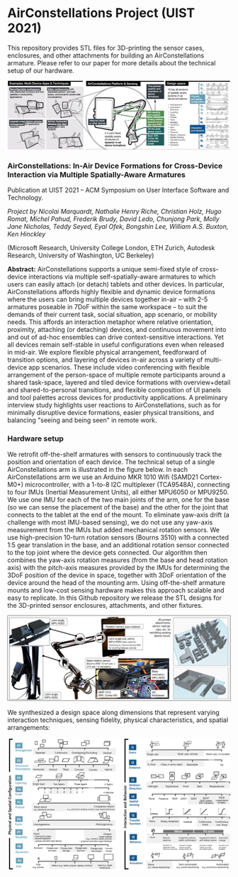 # AirConstellations Project (UIST 2021)

This repository provides STL files for 3D-printing the sensor cases, enclosures, and other attachments for building an AirConstellations armature. Please refer to our paper for more details about the technical setup of our hardware.


![Visual overview of the AirConstellations project](https://github.com/nicmarquardt/airconstellations/blob/main/Figures/Overview.png?raw=true)

### AirConstellations: In-Air Device Formations for Cross-Device Interaction via Multiple Spatially-Aware Armatures
Publication at UIST 2021 – ACM Symposium on User Interface Software and Technology.

_Project by Nicolai Marquardt, Nathalie Henry Riche, Christian Holz, Hugo Romat, Michel Pahud, Frederik Brudy, David Ledo, Chunjong Park, Molly Jane Nicholas, Teddy Seyed, Eyal Ofek, Bongshin Lee, William A.S. Buxton, Ken Hinckley_

(Microsoft Research, University College London, ETH Zurich, Autodesk Research, University of Washington, UC Berkeley)

**Abstract:** AirConstellations supports a unique semi-fixed style of cross-device interactions via multiple self-spatially-aware armatures to which users can easily attach (or detach) tablets and other devices. In particular, AirConstellations affords highly flexible and dynamic device formations where the users can bring multiple devices together in-air – with 2-5 armatures poseable in 7DoF within the same workspace – to suit the demands of their current task, social situation, app scenario, or mobility needs. This affords an interaction metaphor where relative orientation, proximity, attaching (or detaching) devices, and continuous movement into and out of ad-hoc ensembles can drive context-sensitive interactions. Yet all devices remain self-stable in useful configurations even when released in mid-air. We explore flexible physical arrangement, feedforward of transition options, and layering of devices in-air across a variety of multi-device app scenarios. These include video conferencing with flexible arrangement of the person-space of multiple remote participants around a shared task-space, layered and tiled device formations with overview+detail and shared-to-personal transitions, and flexible composition of UI panels and tool palettes across devices for productivity applications. A preliminary interview study highlights user reactions to AirConstellations, such as for minimally disruptive device formations, easier physical transitions, and balancing "seeing and being seen" in remote work.

### Hardware setup
We retrofit off-the-shelf armatures with sensors to continuously track the position and orientation of each device. The technical setup of a single AirConstellations arm is illustrated in the figure below.
In each AirConstellations arm we use an Arduino MKR 1010 Wifi (SAMD21 Cortex-M0+) microcontroller, with a 1-to-8 I2C multiplexer (TCA9548A), connecting to four IMUs (Inertial Measurement Units), all either MPU6050 or MPU9250. We use one IMU for each of the two main joints of the arm, one for the base (so we can sense the placement of the base) and the other for the joint that connects to the tablet at the end of the mount. To eliminate yaw-axis drift (a challenge with most IMU-based sensing), we do not use any yaw-axis measurement from the IMUs but added mechanical rotation sensors. We use high-precision 10-turn rotation sensors (Bourns 3510) with a connected 1:5 gear translation in the base, and an additional rotation sensor connected to the top joint where the device gets connected. Our algorithm then combines the yaw-axis rotation measures (from the base and head rotation axis) with the pitch-axis measures provided by the IMUs for determining the 3DoF position of the device in space, together with 3DoF orientation of the device around the head of the mounting arm. Using off-the-shelf armature mounts and low-cost sensing hardware makes this approach scalable and easy to replicate. In this Github repository we release the STL designs for the 3D-printed sensor enclosures, attachments, and other fixtures.

![Hardware setup](https://github.com/nicmarquardt/airconstellations/blob/main/Figures/Hardware.png?raw=true)

We synthesized a design space along dimensions that represent varying interaction techniques, sensing fidelity, physical characteristics, and spatial arrangements: 

![Design space](https://github.com/nicmarquardt/airconstellations/blob/main/Figures/Designspace.png?raw=true)
